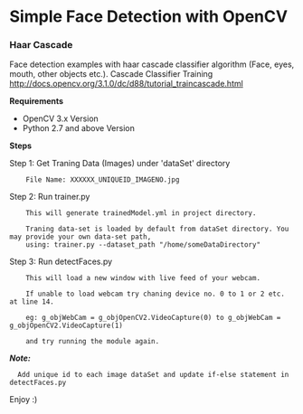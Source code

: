 # Simple Face Detection with OpenCV

### Haar Cascade

 Face detection examples with haar cascade classifier algorithm (Face, eyes, mouth, other objects etc.). Cascade Classifier Training http://docs.opencv.org/3.1.0/dc/d88/tutorial_traincascade.html

**Requirements**
* OpenCV 3.x Version
* Python 2.7 and above Version

**Steps**

Step 1: Get Traning Data (Images) under 'dataSet' directory
        
        File Name: XXXXXX_UNIQUEID_IMAGENO.jpg
        
Step 2: Run trainer.py
        
        This will generate trainedModel.yml in project directory.
        
        Traning data-set is loaded by default from dataSet directory. You may provide your own data-set path,
        using: trainer.py --dataset_path "/home/someDataDirectory"

Step 3: Run detectFaces.py
        
        This will load a new window with live feed of your webcam.
        
        If unable to load webcam try chaning device no. 0 to 1 or 2 etc. at line 14.
        
        eg: g_objWebCam = g_objOpenCV2.VideoCapture(0) to g_objWebCam = g_objOpenCV2.VideoCapture(1)
        
        and try running the module again.
        
***Note:***

      Add unique id to each image dataSet and update if-else statement in detectFaces.py
        
Enjoy :)
